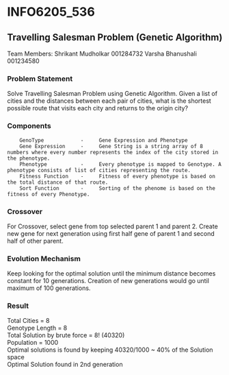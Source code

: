 # INFO6205_536
## Travelling Salesman Problem (Genetic Algorithm)

Team Members:
Shrikant Mudholkar 001284732
Varsha Bhanushali  001234580

### Problem Statement 
Solve Travelling Salesman Problem using Genetic Algorithm.
Given a list of cities and the distances between each pair of cities, what is the shortest possible route that visits each city and returns to the origin city?

### Components

        GenoType            -     Gene Expression and Phenotype
        Gene Expression     -     Gene String is a string array of 8 numbers where every number represents the index of the city stored in the phenotype.
        Phenotype  	        -     Every phenotype is mapped to Genotype. A phenotype consists of list of cities representing the route.
        Fitness Function    -     Fitness of every phenotype is based on the total distance of that route.                   	           
        Sort Function       -     Sorting of the phenome is based on the fitness of every Phenotype.
        

### Crossover
For Crossover, select gene from top selected parent 1 and parent 2. 
Create new gene for next generation using first half gene of parent 1 and second half of other parent. 

### Evolution Mechanism 
Keep looking for the optimal solution until the minimum distance becomes constant for 10 generations. 
Creation of new generations would go until maximum of 100 generations.

### Result

Total Cities = 8<br />
Genotype Length = 8<br />
Total Solution by brute force = 8! (40320)<br />
Population = 1000<br />
Optimal solutions is found by keeping 40320/1000 ~ 40% of the Solution space<br />
Optimal Solution found in 2nd generation
